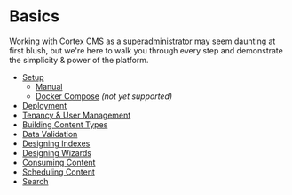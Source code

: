 # Basics

Working with Cortex CMS as a [superadministrator](/glossary.md#superadministrator) may seem daunting at first blush, but we're here to walk you through every step and demonstrate the simplicity & power of the platform.

* [Setup](setup.md)
  * [Manual](/basics/setup/manual.md)
  * [Docker Compose](/basics/setup/docker-compose.md) _\(not yet supported\)_
* [Deployment](/basics/deployment.md)
* [Tenancy & User Management](/basics/tenancy-and-user-management.md)
* [Building Content Types](/basics/building-content-types.md)
* [Data Validation](/basics/setup/data-validation.md)
* [Designing Indexes](/basics/designing-indexes.md)
* [Designing Wizards](/basics/designing-wizards.md)
* [Consuming Content](/basics/consuming-content.md)
* [Scheduling Content](/basics/scheduling-content.md)
* [Search](/basics/search.md)



